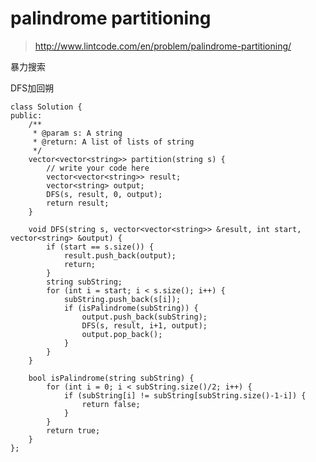 # palindrome partitioning
>http://www.lintcode.com/en/problem/palindrome-partitioning/

暴力搜索

DFS加回朔

    class Solution {
    public:
        /**
         * @param s: A string
         * @return: A list of lists of string
         */
        vector<vector<string>> partition(string s) {
            // write your code here
            vector<vector<string>> result;
            vector<string> output;
            DFS(s, result, 0, output);
            return result;
        }

        void DFS(string s, vector<vector<string>> &result, int start, vector<string> &output) {
            if (start == s.size()) {
                result.push_back(output);
                return;
            }
            string subString;
            for (int i = start; i < s.size(); i++) {
                subString.push_back(s[i]);
                if (isPalindrome(subString)) {
                    output.push_back(subString);
                    DFS(s, result, i+1, output);
                    output.pop_back();
                }
            }
        }

        bool isPalindrome(string subString) {
            for (int i = 0; i < subString.size()/2; i++) {
                if (subString[i] != subString[subString.size()-1-i]) {
                    return false;
                }
            }
            return true;
        }
    };
